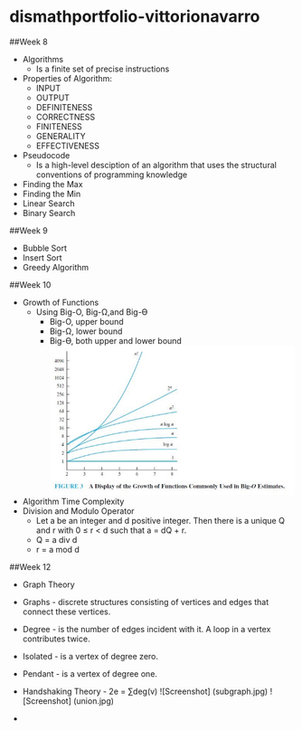 # dismathportfolio-vittorionavarro

##Week 8
* Algorithms 
  - Is a finite set of precise instructions
* Properties of Algorithm:
  * INPUT 
  * OUTPUT
  * DEFINITENESS
  * CORRECTNESS
  * FINITENESS
  * GENERALITY
  * EFFECTIVENESS
* Pseudocode
  - Is a high-level desciption of an algorithm that uses the structural conventions of programming knowledge
* Finding the Max
* Finding the Min
* Linear Search
* Binary Search

##Week 9
* Bubble Sort
* Insert Sort
* Greedy Algorithm

##Week 10
* Growth of Functions
  * Using Big-O, Big-Ω,and Big-ϴ
    - Big-O, upper bound
    - Big-Ω, lower bound
    - Big-ϴ, both upper and lower bound
![Screenshot](bigo.jpg)
* Algorithm Time Complexity
* Division and Modulo Operator
  - Let a be an integer and d positive integer. Then there is a unique Q and r with 0 ≤ r < d such that a = dQ + r.
  - Q = a div d
  - r = a mod d

##Week 12
* Graph Theory
* Graphs - discrete structures consisting of vertices and edges that connect these vertices.  
* Degree - is the number of edges incident with it. A loop in a vertex contributes twice.
* Isolated - is a vertex of degree zero.
* Pendant - is a vertex of degree one.
* Handshaking Theory - 2e = ∑deg(v)
![Screenshot] (subgraph.jpg)
![Screenshot] (union.jpg)

* 
